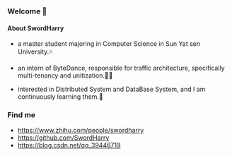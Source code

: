 ### Welcome  👋

#### About SwordHarry

- a master student majoring in Computer Science in Sun Yat sen University.🀄️

- an intern of ByteDance, responsible for traffic architecture, specifically multi-tenancy and unitization.👨‍💻‍

- interested in Distributed System and DataBase System, and I am continuously learning them.🐢

### Find me
- https://www.zhihu.com/people/swordharry
- https://github.com/SwordHarry
- https://blog.csdn.net/qq_39446719
